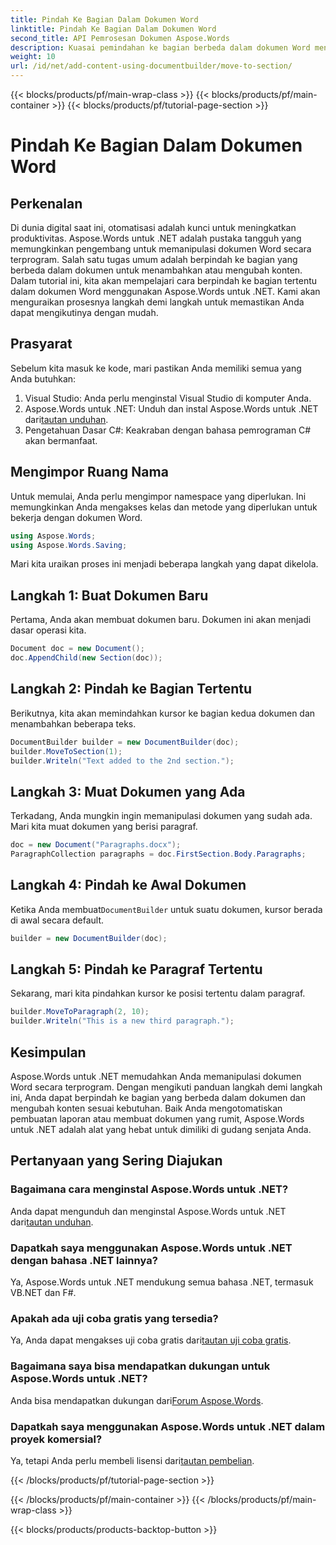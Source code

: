 ```yaml
---
title: Pindah Ke Bagian Dalam Dokumen Word
linktitle: Pindah Ke Bagian Dalam Dokumen Word
second_title: API Pemrosesan Dokumen Aspose.Words
description: Kuasai pemindahan ke bagian berbeda dalam dokumen Word menggunakan Aspose.Words untuk .NET dengan panduan langkah demi langkah terperinci.
weight: 10
url: /id/net/add-content-using-documentbuilder/move-to-section/
---
```


{{< blocks/products/pf/main-wrap-class >}}
{{< blocks/products/pf/main-container >}}
{{< blocks/products/pf/tutorial-page-section >}}

# Pindah Ke Bagian Dalam Dokumen Word

## Perkenalan

Di dunia digital saat ini, otomatisasi adalah kunci untuk meningkatkan produktivitas. Aspose.Words untuk .NET adalah pustaka tangguh yang memungkinkan pengembang untuk memanipulasi dokumen Word secara terprogram. Salah satu tugas umum adalah berpindah ke bagian yang berbeda dalam dokumen untuk menambahkan atau mengubah konten. Dalam tutorial ini, kita akan mempelajari cara berpindah ke bagian tertentu dalam dokumen Word menggunakan Aspose.Words untuk .NET. Kami akan menguraikan prosesnya langkah demi langkah untuk memastikan Anda dapat mengikutinya dengan mudah.

## Prasyarat

Sebelum kita masuk ke kode, mari pastikan Anda memiliki semua yang Anda butuhkan:

1. Visual Studio: Anda perlu menginstal Visual Studio di komputer Anda.
2.  Aspose.Words untuk .NET: Unduh dan instal Aspose.Words untuk .NET dari[tautan unduhan](https://releases.aspose.com/words/net/).
3. Pengetahuan Dasar C#: Keakraban dengan bahasa pemrograman C# akan bermanfaat.

## Mengimpor Ruang Nama

Untuk memulai, Anda perlu mengimpor namespace yang diperlukan. Ini memungkinkan Anda mengakses kelas dan metode yang diperlukan untuk bekerja dengan dokumen Word.

```csharp
using Aspose.Words;
using Aspose.Words.Saving;
```

Mari kita uraikan proses ini menjadi beberapa langkah yang dapat dikelola.

## Langkah 1: Buat Dokumen Baru

Pertama, Anda akan membuat dokumen baru. Dokumen ini akan menjadi dasar operasi kita.

```csharp
Document doc = new Document();
doc.AppendChild(new Section(doc));
```

## Langkah 2: Pindah ke Bagian Tertentu

Berikutnya, kita akan memindahkan kursor ke bagian kedua dokumen dan menambahkan beberapa teks.

```csharp
DocumentBuilder builder = new DocumentBuilder(doc);
builder.MoveToSection(1);
builder.Writeln("Text added to the 2nd section.");
```

## Langkah 3: Muat Dokumen yang Ada

Terkadang, Anda mungkin ingin memanipulasi dokumen yang sudah ada. Mari kita muat dokumen yang berisi paragraf.

```csharp
doc = new Document("Paragraphs.docx");
ParagraphCollection paragraphs = doc.FirstSection.Body.Paragraphs;
```

## Langkah 4: Pindah ke Awal Dokumen

Ketika Anda membuat`DocumentBuilder` untuk suatu dokumen, kursor berada di awal secara default.

```csharp
builder = new DocumentBuilder(doc);
```

## Langkah 5: Pindah ke Paragraf Tertentu

Sekarang, mari kita pindahkan kursor ke posisi tertentu dalam paragraf.

```csharp
builder.MoveToParagraph(2, 10);
builder.Writeln("This is a new third paragraph.");
```

## Kesimpulan

Aspose.Words untuk .NET memudahkan Anda memanipulasi dokumen Word secara terprogram. Dengan mengikuti panduan langkah demi langkah ini, Anda dapat berpindah ke bagian yang berbeda dalam dokumen dan mengubah konten sesuai kebutuhan. Baik Anda mengotomatiskan pembuatan laporan atau membuat dokumen yang rumit, Aspose.Words untuk .NET adalah alat yang hebat untuk dimiliki di gudang senjata Anda.

## Pertanyaan yang Sering Diajukan

### Bagaimana cara menginstal Aspose.Words untuk .NET?
 Anda dapat mengunduh dan menginstal Aspose.Words untuk .NET dari[tautan unduhan](https://releases.aspose.com/words/net/).

### Dapatkah saya menggunakan Aspose.Words untuk .NET dengan bahasa .NET lainnya?
Ya, Aspose.Words untuk .NET mendukung semua bahasa .NET, termasuk VB.NET dan F#.

### Apakah ada uji coba gratis yang tersedia?
 Ya, Anda dapat mengakses uji coba gratis dari[tautan uji coba gratis](https://releases.aspose.com/).

### Bagaimana saya bisa mendapatkan dukungan untuk Aspose.Words untuk .NET?
 Anda bisa mendapatkan dukungan dari[Forum Aspose.Words](https://forum.aspose.com/c/words/8).

### Dapatkah saya menggunakan Aspose.Words untuk .NET dalam proyek komersial?
 Ya, tetapi Anda perlu membeli lisensi dari[tautan pembelian](https://purchase.aspose.com/buy).

{{< /blocks/products/pf/tutorial-page-section >}}

{{< /blocks/products/pf/main-container >}}
{{< /blocks/products/pf/main-wrap-class >}}

{{< blocks/products/products-backtop-button >}}

